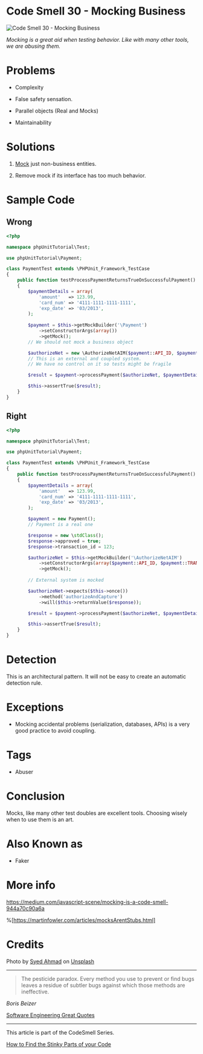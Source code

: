 # Code Smell 30 - Mocking Business

![Code Smell 30 - Mocking Business](Code%20Smell%2030%20-%20Mocking%20Business.jpg)

*Mocking is a great aid when testing behavior. Like with many other tools, we are abusing them.*

# Problems

- Complexity

- False safety sensation.

- Parallel objects (Real and Mocks)

- Maintainability

# Solutions

1. [Mock](https://en.wikipedia.org/wiki/Mock_object) just non-business entities.

2. Remove mock if its interface has too much behavior.
 
# Sample Code

## Wrong

[Gist Url]: # (https://gist.github.com/mcsee/191cee3a71132501564cdb58abef27a7)
```php
<?php

namespace phpUnitTutorial\Test;

use phpUnitTutorial\Payment;

class PaymentTest extends \PHPUnit_Framework_TestCase
{
    public function testProcessPaymentReturnsTrueOnSuccessfulPayment()
    {
        $paymentDetails = array(
            'amount'   => 123.99,
            'card_num' => '4111-1111-1111-1111',
            'exp_date' => '03/2013',
        );
   
        $payment = $this->getMockBuilder('\Payment')
            ->setConstructorArgs(array())
            ->getMock();
        // We should not mock a business object

        $authorizeNet = new \AuthorizeNetAIM($payment::API_ID, $payment::TRANS_KEY);
        // This is an external and coupled system.
        // We have no control on it so tests might be fragile

        $result = $payment->processPayment($authorizeNet, $paymentDetails);

        $this->assertTrue($result);
    }
}
```

## Right

[Gist Url]: # (https://gist.github.com/mcsee/1a84f6cf33594a0b63f5171a13513439)
```php
<?php

namespace phpUnitTutorial\Test;

use phpUnitTutorial\Payment;

class PaymentTest extends \PHPUnit_Framework_TestCase
{
    public function testProcessPaymentReturnsTrueOnSuccessfulPayment()
    {
        $paymentDetails = array(
            'amount'   => 123.99,
            'card_num' => '4111-1111-1111-1111',
            'exp_date' => '03/2013',
        );

        $payment = new Payment();
        // Payment is a real one

        $response = new \stdClass();
        $response->approved = true;
        $response->transaction_id = 123;

        $authorizeNet = $this->getMockBuilder('\AuthorizeNetAIM')
            ->setConstructorArgs(array($payment::API_ID, $payment::TRANS_KEY))
            ->getMock();
        
        // External system is mocked

        $authorizeNet->expects($this->once())
            ->method('authorizeAndCapture')
            ->will($this->returnValue($response));

        $result = $payment->processPayment($authorizeNet, $paymentDetails);

        $this->assertTrue($result);
    }
}
```

# Detection

This is an architectural pattern. It will not be easy to create an automatic detection rule.

# Exceptions

- Mocking accidental problems (serialization, databases, APIs) is a very good practice to avoid coupling.

# Tags

- Abuser 

# Conclusion

Mocks, like many other test doubles are excellent tools. Choosing wisely when to use them is an art.

# Also Known as

- Faker

# More info

https://medium.com/javascript-scene/mocking-is-a-code-smell-944a70c90a6a

%[https://martinfowler.com/articles/mocksArentStubs.html]

# Credits

Photo by [Syed Ahmad](https://unsplash.com/@syedabsarahmad) on [Unsplash](https://unsplash.com/s/photos/monkey)

* * *

> The pesticide paradox. Every method you use to prevent or find bugs leaves a residue of subtler bugs against which those methods are ineffective.

_Boris Beizer_

[Software Engineering Great Quotes](https://github.com/mcsee/Software-Design-Articles/tree/main/Articles/Quotes/Software%20Engineering%20Great%20Quotes/readme.md)

* * *

This article is part of the CodeSmell Series.

[How to Find the Stinky Parts of your Code](https://github.com/mcsee/Software-Design-Articles/tree/main/Articles/Code%20Smells/How%20to%20Find%20the%20Stinky%20parts%20of%20your%20Code/readme.md)